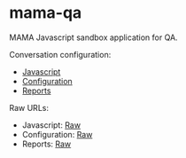 # mama-qa
MAMA Javascript sandbox application for QA.

Conversation configuration:

* [Javascript](https://github.com/praekelt/mama-sms/)
* [Configuration](config.json)
* [Reports](reports.json)

Raw URLs:

* Javascript: [Raw](https://raw.githubusercontent.com/praekelt/mama-sms/develop/go-app-default.js)
* Configuration: [Raw](https://raw.githubusercontent.com/praekelt/go-equity-nation/mama-qa/config.json)
* Reports: [Raw](https://raw.githubusercontent.com/praekelt/go-equity-nation/mama-qa/reports.json)